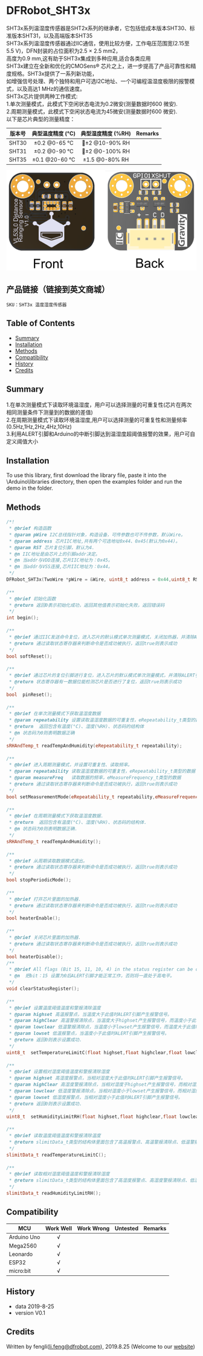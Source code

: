 # DFRobot_SHT3x
SHT3x系列温湿度传感器是SHT2x系列的继承者，它包括低成本版本SHT30、标准版本SHT31，以及高端版本SHT35<br>
SHT3x系列温湿度传感器通过IIC通信，使用比较方便，工作电压范围宽(2.15至5.5 V)，DFN封装的占位面积为2.5 × 2.5 mm2，<br>
高度为0.9 mm,这有助于SHT3x集成到多种应用,适合各类应用<br>
SHT3x建立在全新和优化的CMOSens® 芯片之上，进一步提高了产品可靠性和精度规格。SHT3x提供了一系列新功能，<br>
如增强信号处理、两个独特和用户可选I2C地址、一个可编程温湿度极限的报警模式，以及高达1 MHz的通信速度。<br>
SHT3x芯片提供两种工作模式:<br>
1.单次测量模式，此模式下空闲状态电流为0.2微安(测量数据时600 微安).<br>
2.周期测量模式，此模式下空闲状态电流为45微安(测量数据时600 微安).<br>
以下是芯片典型的测量精度：<br>

版本号               | 典型温度精度 (°C)    | 典型湿度精度 (%RH)  | Remarks
--------------------| :-------------------: | :---------------------: | -----
SHT30        |    ±0.2 @0-65 °C |        ±2 @10-90% RH     |     
SHT31       |     ±0.2  @0-90 °C   |        ±2 @0-100% RH     |  
SHT35       |     ±0.1  @20-60 °C  |          ±1.5 @0-80% RH  |  

![正反面svg效果图](https://github.com/ouki-wang/DFRobot_Sensor/raw/master/resources/images/SEN0245svg1.png)

## 产品链接（链接到英文商城）
    SKU：SHT3x 温度湿度传感器
   
## Table of Contents

* [Summary](#summary)
* [Installation](#installation)
* [Methods](#methods)
* [Compatibility](#compatibility)
* [History](#history)
* [Credits](#credits)

## Summary

   1.在单次测量模式下读取环境温湿度，用户可以选择测量的可重复性(芯片在两次相同测量条件下测量到的数据的差值)<br>
   2.在周期测量模式下读取环境温湿度,用户可以选择测量的可重复性和测量频率(0.5Hz,1Hz,2Hz,4Hz,10Hz)<br>
   3.利用ALERT引脚和Arduino的中断引脚达到温湿度超阈值报警的效果，用户可自定义阈值大小<br>


## Installation

To use this library, first download the library file, paste it into the \Arduino\libraries directory, then open the examples folder and run the demo in the folder.

## Methods

```C++
/*!
 * @brief 构造函数
 * @param pWire I2C总线指针对象，构造设备，可传参数也可不传参数，默认Wire。
 * @param address 芯片IIC地址,共有两个可选地址0x44、0x45(默认为0x44)。
 * @param RST 芯片复位引脚，默认为4.
 * @n IIC地址是由芯片上的引脚addr决定。
 * @n 当addr与VDD连接,芯片IIC地址为：0x45。
 * @n 当addr与VSS连接,芯片IIC地址为：0x44。
 */
DFRobot_SHT3x(TwoWire *pWire = &Wire, uint8_t address = 0x44,uint8_t RST = 4);

/**
 * @brief 初始化函数
 * @return 返回0表示初始化成功，返回其他值表示初始化失败，返回错误码
 */
int begin();

/**
 * @brief 通过IIC发送命令复位，进入芯片的默认模式单次测量模式，关闭加热器，并清除ALERT引脚的警报。
 * @return 通过读取状态寄存器来判断命令是否成功被执行，返回true则表示成功
 */
bool softReset();

/**
 * @brief 通过芯片的复位引脚进行复位，进入芯片的默认模式单次测量模式，并清除ALERT引脚的警报。
 * @return 状态寄存器有一数据位能检测芯片是否进行了复位，返回true则表示成功
 */
bool  pinReset();

/**
 * @brief 在单次测量模式下获取温湿度数据
 * @param repeatability 设置读取温湿度数据的可重复性，eRepeatability_t类型的数据
 * @return  返回包含有温度(°C)、湿度(%RH)、状态码的结构体
 * @n 状态码为0则表明数据正确
 */
sRHAndTemp_t readTempAndHumidity(eRepeatability_t repeatability);

/**
 * @brief 进入周期测量模式，并设置可重复性、读取频率。
 * @param repeatability 读取温湿度数据的可重复性，eRepeatability_t类型的数据
 * @param measureFreq   读取数据的频率，eMeasureFrequency_t类型的数据
 * @return 通过读取状态寄存器来判断命令是否成功被执行，返回true则表示成功
 */          
bool setMeasurementMode(eRepeatability_t repeatability,eMeasureFrequency_t measureFreq);

/**
 * @brief 在周期测量模式下获取温湿度数据.
 * @return  返回包含有温度(°C)、湿度(%RH)、状态码的结构体.
 * @n 状态码为0则表明数据正确.
 */
sRHAndTemp_t readTempAndHumidity();

/**
 * @brief 从周期读取数据模式退出。
 * @return 通过读取状态寄存器来判断命令是否成功被执行，返回true则表示成功
 */
bool stopPeriodicMode();

/**
 * @brief 打开芯片里面的加热器.
 * @return 通过读取状态寄存器来判断命令是否成功被执行，返回true则表示成功
 */
bool heaterEnable();

/**
 * @brief 关闭芯片里面的加热器.
 * @return 通过读取状态寄存器来判断命令是否成功被执行，返回true则表示成功
 */
bool heaterDisable();
/**
 * @brief All flags (Bit 15, 11, 10, 4) in the status register can be cleared (set to zero)
 * @n  把bit：15 设置为0后ALERT引脚才能正常工作，否则将一直处于高电平。
 */
void clearStatusRegister();

/**
 * @brief 设置温度阈值温度和警报清除温度
 * @param highset 高温报警点，当温度大于此值时ALERT引脚产生报警信号。
 * @param highClear 高温警报清除点，当温度大于highset产生报警信号，而温度小于此值报警信号则被清除。
 * @param lowclear 低温警报清除点，当温度小于lowset产生报警信号，而温度大于此值时报警信号则被清除。
 * @param lowset 低温报警点，当温度小于此值时ALERT引脚产生报警信号。
 * @return 返回0则表示设置成功.
 */
uint8_t  setTemperatureLimitC(float highset,float highclear,float lowclear, float lowset);

/**
 * @brief 设置相对湿度阈值温度和警报清除湿度
 * @param highset 高湿度报警点，当相对湿度大于此值时ALERT引脚产生报警信号。
 * @param highClear 高湿度警报清除点，当相对湿度于highset产生报警信号，而相对湿度小于此值报警信号则被清除。
 * @param lowclear 低湿度警报清除点，当相对湿度小于lowset产生报警信号，而相对湿度大于此值时报警信号则被清除。
 * @param lowset 低湿度报警点，当相对湿度小于此值时ALERT引脚产生报警信号。
 * @return 返回0则表示设置成功.
 */
uint8_t  setHumidityLimitRH(float highset,float highclear,float lowclear, float lowset);

/**
 * @brief 读取温度阈值温度和警报清除温度
 * @return slimitData_t类型的结构体里面包含了高温报警点、高温警报清除点、低温警报清除点、低温报警点,状态码
 */
slimitData_t readTemperatureLimitC();

/**
 * @brief 读取相对湿度阈值温度和警报清除湿度
 * @return slimitData_t类型的结构体里面包含了高湿度报警点、高湿度警报清除点、低湿度警报清除点、低湿度报警点,状态码
 */
slimitData_t readHumidityLimitRH();


```

## Compatibility

MCU                | Work Well    | Work Wrong   | Untested    | Remarks
------------------ | :----------: | :----------: | :---------: | -----
Arduino Uno        |      √       |              |             | 
Mega2560        |      √       |              |             | 
Leonardo        |      √       |              |             | 
ESP32        |      √       |              |             | 
micro:bit        |      √       |              |             | 


## History

- data 2019-8-25
- version V0.1


## Credits

Written by fengli(li.feng@dfrobot.com), 2019.8.25 (Welcome to our [website](https://www.dfrobot.com/))





